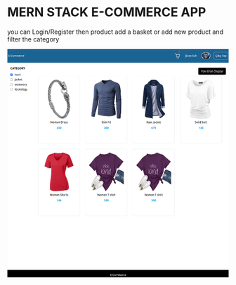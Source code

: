 # MERN STACK E-COMMERCE APP

you can Login/Register then product add a basket or add new product and filter the category

![App Screenshot](./frontend/public/e-commerce.png)
